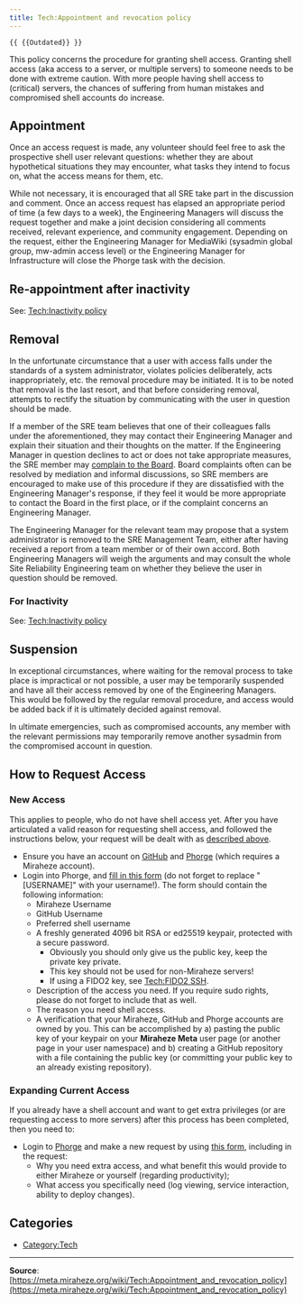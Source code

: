 ```yaml
---
title: Tech:Appointment and revocation policy
---
```


`{{ {{Outdated}} }}`

This policy concerns the procedure for granting shell access. Granting shell access (aka access to a server, or multiple servers) to someone needs to be done with extreme caution. With more people having shell access to (critical) servers, the chances of suffering from human mistakes and compromised shell accounts do increase.

## Appointment 

Once an access request is made, any volunteer should feel free to ask the prospective shell user relevant questions: whether they are about hypothetical situations they may encounter, what tasks they intend to focus on, what the access means for them, etc.

While not necessary, it is encouraged that all SRE take part in the discussion and comment. Once an access request has elapsed an appropriate period of time (a few days to a week), the Engineering Managers will discuss the request together and make a joint decision considering all comments received, relevant experience, and community engagement. Depending on the request, either the Engineering Manager for MediaWiki (sysadmin global group, mw-admin access level) or the Engineering Manager for Infrastructure will close the Phorge task with the decision.

## Re-appointment after inactivity 

See: [Tech:Inactivity policy](/tech-docs/techinactivity_policy)

## Removal 

In the unfortunate circumstance that a user with access falls under the standards of a system administrator, violates policies deliberately, acts inappropriately, etc. the removal procedure may be initiated. It is to be noted that removal is the last resort, and that before considering removal, attempts to rectify the situation by communicating with the user in question should be made.

If a member of the SRE team believes that one of their colleagues falls under the aforementioned, they may contact their Engineering Manager and explain their situation and their thoughts on the matter. If the Engineering Manager in question declines to act or does not take appropriate measures, the SRE member may [complain to the Board](https://meta.miraheze.org/wiki/:File:Miraheze-Complaints-Procedure.pdf). Board complaints often can be resolved by mediation and informal discussions, so SRE members are encouraged to make use of this procedure if they are dissatisfied with the Engineering Manager's response, if they feel it would be more appropriate to contact the Board in the first place, or if the complaint concerns an Engineering Manager.

The Engineering Manager for the relevant team may propose that a system administrator is removed to the SRE Management Team, either after having received a report from a team member or of their own accord. Both Engineering Managers will weigh the arguments and may consult the whole Site Reliability Engineering team on whether they believe the user in question should be removed.

### For Inactivity 

See: [Tech:Inactivity policy](/tech-docs/techinactivity_policy)

## Suspension 

In exceptional circumstances, where waiting for the removal process to take place is impractical or not possible, a user may be temporarily suspended and have all their access removed by one of the Engineering Managers. This would be followed by the regular removal procedure, and access would be added back if it is ultimately decided against removal.

In ultimate emergencies, such as compromised accounts, any member with the relevant permissions may temporarily remove another sysadmin from the compromised account in question.

## How to Request Access 

### New Access 

This applies to people, who do not have shell access yet. After you have articulated a valid reason for requesting shell access, and followed the instructions below, your request will be dealt with as [described above](#appointment).
* Ensure you have an account on [GitHub](https://meta.miraheze.org/wiki/github:) and [Phorge](https://meta.miraheze.org/wiki/phorge:) (which requires a Miraheze account).
* Login into Phorge, and [fill in this form](https://meta.miraheze.org/wiki/phorge:maniphest/task/edit/form/17/) (do not forget to replace "[USERNAME]" with your username!). The form should contain the following information:
   * Miraheze Username
   * GitHub Username
   * Preferred shell username
   * A freshly generated 4096 bit RSA or ed25519 keypair, protected with a secure password.
      * Obviously you should only give us the public key, keep the private key private.
      * This key should not be used for non-Miraheze servers!
      * If using a FIDO2 key, see [Tech:FIDO2 SSH](/tech-docs/techfido2_ssh).
   * Description of the access you need. If you require sudo rights, please do not forget to include that as well.
   * The reason you need shell access.
   * A verification that your Miraheze, GitHub and Phorge accounts are owned by you. This can be accomplished by a) pasting the public key of your keypair on your **Miraheze Meta** user page (or another page in your user namespace) and b) creating a GitHub repository with a file containing the public key (or committing your public key to an already existing repository).

### Expanding Current Access 

If you already have a shell account and want to get extra privileges (or are requesting access to more servers) after this process has been completed, then you need to:
* Login to [Phorge](https://meta.miraheze.org/wiki/phorge:) and make a new request by using [this form](https://meta.miraheze.org/wiki/phorge:maniphest/task/edit/form/17/), including in the request:
   * Why you need extra access, and what benefit this would provide to either Miraheze or yourself (regarding productivity);
   * What access you specifically need (log viewing, service interaction, ability to deploy changes).

## Categories

* [Category:Tech](https://meta.miraheze.org/wiki/Category:Tech)

----
**Source**: [https://meta.miraheze.org/wiki/Tech:Appointment_and_revocation_policy](https://meta.miraheze.org/wiki/Tech:Appointment_and_revocation_policy)